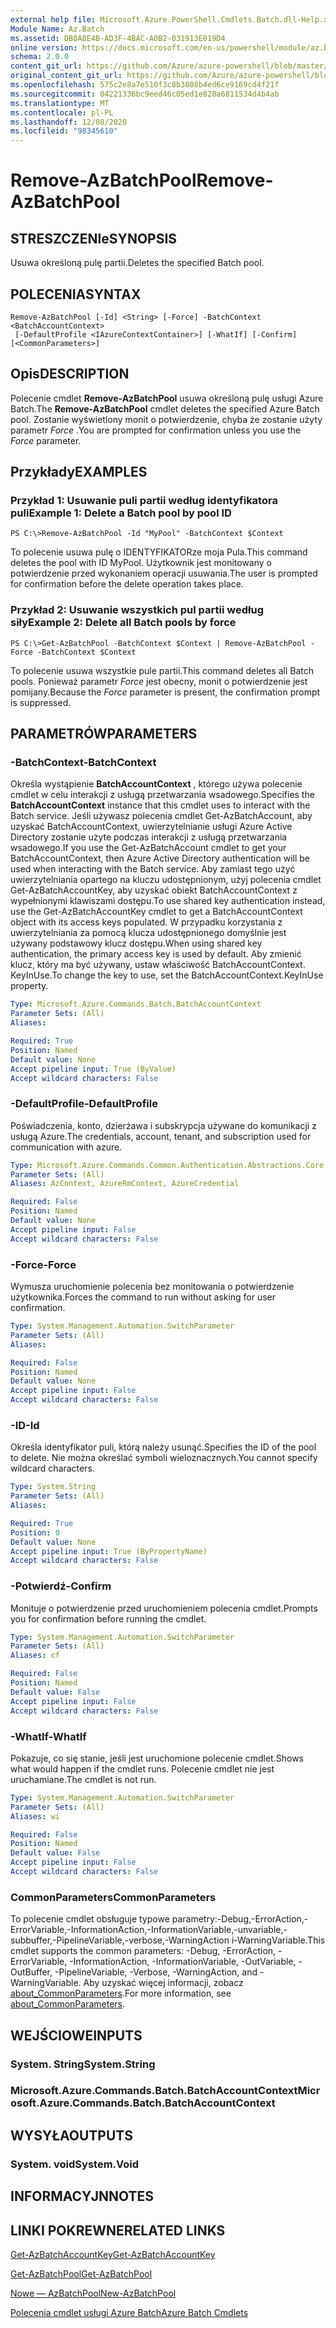 ```yaml
---
external help file: Microsoft.Azure.PowerShell.Cmdlets.Batch.dll-Help.xml
Module Name: Az.Batch
ms.assetid: DB0A8E4B-AD3F-4BAC-A0B2-031913E019D4
online version: https://docs.microsoft.com/en-us/powershell/module/az.batch/remove-azbatchpool
schema: 2.0.0
content_git_url: https://github.com/Azure/azure-powershell/blob/master/src/Batch/Batch/help/Remove-AzBatchPool.md
original_content_git_url: https://github.com/Azure/azure-powershell/blob/master/src/Batch/Batch/help/Remove-AzBatchPool.md
ms.openlocfilehash: 575c2e8a7e510f3c8b3808b4ed6ce9169cd4f21f
ms.sourcegitcommit: 04221336bc9eed46c05ed1e828a6811534d4b4ab
ms.translationtype: MT
ms.contentlocale: pl-PL
ms.lasthandoff: 12/08/2020
ms.locfileid: "98345610"
---
```

# <span data-ttu-id="7969e-101">Remove-AzBatchPool</span><span class="sxs-lookup"><span data-stu-id="7969e-101">Remove-AzBatchPool</span></span>

## <span data-ttu-id="7969e-102">STRESZCZENIe</span><span class="sxs-lookup"><span data-stu-id="7969e-102">SYNOPSIS</span></span>
<span data-ttu-id="7969e-103">Usuwa określoną pulę partii.</span><span class="sxs-lookup"><span data-stu-id="7969e-103">Deletes the specified Batch pool.</span></span>

## <span data-ttu-id="7969e-104">POLECENIA</span><span class="sxs-lookup"><span data-stu-id="7969e-104">SYNTAX</span></span>

```
Remove-AzBatchPool [-Id] <String> [-Force] -BatchContext <BatchAccountContext>
 [-DefaultProfile <IAzureContextContainer>] [-WhatIf] [-Confirm] [<CommonParameters>]
```

## <span data-ttu-id="7969e-105">Opis</span><span class="sxs-lookup"><span data-stu-id="7969e-105">DESCRIPTION</span></span>
<span data-ttu-id="7969e-106">Polecenie cmdlet **Remove-AzBatchPool** usuwa określoną pulę usługi Azure Batch.</span><span class="sxs-lookup"><span data-stu-id="7969e-106">The **Remove-AzBatchPool** cmdlet deletes the specified Azure Batch pool.</span></span>
<span data-ttu-id="7969e-107">Zostanie wyświetlony monit o potwierdzenie, chyba że zostanie użyty parametr *Force* .</span><span class="sxs-lookup"><span data-stu-id="7969e-107">You are prompted for confirmation unless you use the *Force* parameter.</span></span>

## <span data-ttu-id="7969e-108">Przykłady</span><span class="sxs-lookup"><span data-stu-id="7969e-108">EXAMPLES</span></span>

### <span data-ttu-id="7969e-109">Przykład 1: Usuwanie puli partii według identyfikatora puli</span><span class="sxs-lookup"><span data-stu-id="7969e-109">Example 1: Delete a Batch pool by pool ID</span></span>
```
PS C:\>Remove-AzBatchPool -Id "MyPool" -BatchContext $Context
```

<span data-ttu-id="7969e-110">To polecenie usuwa pulę o IDENTYFIKATORze moja Pula.</span><span class="sxs-lookup"><span data-stu-id="7969e-110">This command deletes the pool with ID MyPool.</span></span>
<span data-ttu-id="7969e-111">Użytkownik jest monitowany o potwierdzenie przed wykonaniem operacji usuwania.</span><span class="sxs-lookup"><span data-stu-id="7969e-111">The user is prompted for confirmation before the delete operation takes place.</span></span>

### <span data-ttu-id="7969e-112">Przykład 2: Usuwanie wszystkich pul partii według siły</span><span class="sxs-lookup"><span data-stu-id="7969e-112">Example 2: Delete all Batch pools by force</span></span>
```
PS C:\>Get-AzBatchPool -BatchContext $Context | Remove-AzBatchPool -Force -BatchContext $Context
```

<span data-ttu-id="7969e-113">To polecenie usuwa wszystkie pule partii.</span><span class="sxs-lookup"><span data-stu-id="7969e-113">This command deletes all Batch pools.</span></span>
<span data-ttu-id="7969e-114">Ponieważ parametr *Force* jest obecny, monit o potwierdzenie jest pomijany.</span><span class="sxs-lookup"><span data-stu-id="7969e-114">Because the *Force* parameter is present, the confirmation prompt is suppressed.</span></span>

## <span data-ttu-id="7969e-115">PARAMETRÓW</span><span class="sxs-lookup"><span data-stu-id="7969e-115">PARAMETERS</span></span>

### <span data-ttu-id="7969e-116">-BatchContext</span><span class="sxs-lookup"><span data-stu-id="7969e-116">-BatchContext</span></span>
<span data-ttu-id="7969e-117">Określa wystąpienie **BatchAccountContext** , którego używa polecenie cmdlet w celu interakcji z usługą przetwarzania wsadowego.</span><span class="sxs-lookup"><span data-stu-id="7969e-117">Specifies the **BatchAccountContext** instance that this cmdlet uses to interact with the Batch service.</span></span>
<span data-ttu-id="7969e-118">Jeśli używasz polecenia cmdlet Get-AzBatchAccount, aby uzyskać BatchAccountContext, uwierzytelnianie usługi Azure Active Directory zostanie użyte podczas interakcji z usługą przetwarzania wsadowego.</span><span class="sxs-lookup"><span data-stu-id="7969e-118">If you use the Get-AzBatchAccount cmdlet to get your BatchAccountContext, then Azure Active Directory authentication will be used when interacting with the Batch service.</span></span> <span data-ttu-id="7969e-119">Aby zamiast tego użyć uwierzytelniania opartego na kluczu udostępnionym, użyj polecenia cmdlet Get-AzBatchAccountKey, aby uzyskać obiekt BatchAccountContext z wypełnionymi klawiszami dostępu.</span><span class="sxs-lookup"><span data-stu-id="7969e-119">To use shared key authentication instead, use the Get-AzBatchAccountKey cmdlet to get a BatchAccountContext object with its access keys populated.</span></span> <span data-ttu-id="7969e-120">W przypadku korzystania z uwierzytelniania za pomocą klucza udostępnionego domyślnie jest używany podstawowy klucz dostępu.</span><span class="sxs-lookup"><span data-stu-id="7969e-120">When using shared key authentication, the primary access key is used by default.</span></span> <span data-ttu-id="7969e-121">Aby zmienić klucz, który ma być używany, ustaw właściwość BatchAccountContext. KeyInUse.</span><span class="sxs-lookup"><span data-stu-id="7969e-121">To change the key to use, set the BatchAccountContext.KeyInUse property.</span></span>

```yaml
Type: Microsoft.Azure.Commands.Batch.BatchAccountContext
Parameter Sets: (All)
Aliases:

Required: True
Position: Named
Default value: None
Accept pipeline input: True (ByValue)
Accept wildcard characters: False
```

### <span data-ttu-id="7969e-122">-DefaultProfile</span><span class="sxs-lookup"><span data-stu-id="7969e-122">-DefaultProfile</span></span>
<span data-ttu-id="7969e-123">Poświadczenia, konto, dzierżawa i subskrypcja używane do komunikacji z usługą Azure.</span><span class="sxs-lookup"><span data-stu-id="7969e-123">The credentials, account, tenant, and subscription used for communication with azure.</span></span>

```yaml
Type: Microsoft.Azure.Commands.Common.Authentication.Abstractions.Core.IAzureContextContainer
Parameter Sets: (All)
Aliases: AzContext, AzureRmContext, AzureCredential

Required: False
Position: Named
Default value: None
Accept pipeline input: False
Accept wildcard characters: False
```

### <span data-ttu-id="7969e-124">-Force</span><span class="sxs-lookup"><span data-stu-id="7969e-124">-Force</span></span>
<span data-ttu-id="7969e-125">Wymusza uruchomienie polecenia bez monitowania o potwierdzenie użytkownika.</span><span class="sxs-lookup"><span data-stu-id="7969e-125">Forces the command to run without asking for user confirmation.</span></span>

```yaml
Type: System.Management.Automation.SwitchParameter
Parameter Sets: (All)
Aliases:

Required: False
Position: Named
Default value: None
Accept pipeline input: False
Accept wildcard characters: False
```

### <span data-ttu-id="7969e-126">-ID</span><span class="sxs-lookup"><span data-stu-id="7969e-126">-Id</span></span>
<span data-ttu-id="7969e-127">Określa identyfikator puli, którą należy usunąć.</span><span class="sxs-lookup"><span data-stu-id="7969e-127">Specifies the ID of the pool to delete.</span></span>
<span data-ttu-id="7969e-128">Nie można określać symboli wieloznacznych.</span><span class="sxs-lookup"><span data-stu-id="7969e-128">You cannot specify wildcard characters.</span></span>

```yaml
Type: System.String
Parameter Sets: (All)
Aliases:

Required: True
Position: 0
Default value: None
Accept pipeline input: True (ByPropertyName)
Accept wildcard characters: False
```

### <span data-ttu-id="7969e-129">-Potwierdź</span><span class="sxs-lookup"><span data-stu-id="7969e-129">-Confirm</span></span>
<span data-ttu-id="7969e-130">Monituje o potwierdzenie przed uruchomieniem polecenia cmdlet.</span><span class="sxs-lookup"><span data-stu-id="7969e-130">Prompts you for confirmation before running the cmdlet.</span></span>

```yaml
Type: System.Management.Automation.SwitchParameter
Parameter Sets: (All)
Aliases: cf

Required: False
Position: Named
Default value: False
Accept pipeline input: False
Accept wildcard characters: False
```

### <span data-ttu-id="7969e-131">-WhatIf</span><span class="sxs-lookup"><span data-stu-id="7969e-131">-WhatIf</span></span>
<span data-ttu-id="7969e-132">Pokazuje, co się stanie, jeśli jest uruchomione polecenie cmdlet.</span><span class="sxs-lookup"><span data-stu-id="7969e-132">Shows what would happen if the cmdlet runs.</span></span>
<span data-ttu-id="7969e-133">Polecenie cmdlet nie jest uruchamiane.</span><span class="sxs-lookup"><span data-stu-id="7969e-133">The cmdlet is not run.</span></span>

```yaml
Type: System.Management.Automation.SwitchParameter
Parameter Sets: (All)
Aliases: wi

Required: False
Position: Named
Default value: False
Accept pipeline input: False
Accept wildcard characters: False
```

### <span data-ttu-id="7969e-134">CommonParameters</span><span class="sxs-lookup"><span data-stu-id="7969e-134">CommonParameters</span></span>
<span data-ttu-id="7969e-135">To polecenie cmdlet obsługuje typowe parametry:-Debug,-ErrorAction,-ErrorVariable,-InformationAction,-InformationVariable,-unvariable,-subbuffer,-PipelineVariable,-verbose,-WarningAction i-WarningVariable.</span><span class="sxs-lookup"><span data-stu-id="7969e-135">This cmdlet supports the common parameters: -Debug, -ErrorAction, -ErrorVariable, -InformationAction, -InformationVariable, -OutVariable, -OutBuffer, -PipelineVariable, -Verbose, -WarningAction, and -WarningVariable.</span></span> <span data-ttu-id="7969e-136">Aby uzyskać więcej informacji, zobacz [about_CommonParameters](http://go.microsoft.com/fwlink/?LinkID=113216).</span><span class="sxs-lookup"><span data-stu-id="7969e-136">For more information, see [about_CommonParameters](http://go.microsoft.com/fwlink/?LinkID=113216).</span></span>

## <span data-ttu-id="7969e-137">WEJŚCIOWE</span><span class="sxs-lookup"><span data-stu-id="7969e-137">INPUTS</span></span>

### <span data-ttu-id="7969e-138">System. String</span><span class="sxs-lookup"><span data-stu-id="7969e-138">System.String</span></span>

### <span data-ttu-id="7969e-139">Microsoft.Azure.Commands.Batch.BatchAccountContext</span><span class="sxs-lookup"><span data-stu-id="7969e-139">Microsoft.Azure.Commands.Batch.BatchAccountContext</span></span>

## <span data-ttu-id="7969e-140">WYSYŁA</span><span class="sxs-lookup"><span data-stu-id="7969e-140">OUTPUTS</span></span>

### <span data-ttu-id="7969e-141">System. void</span><span class="sxs-lookup"><span data-stu-id="7969e-141">System.Void</span></span>

## <span data-ttu-id="7969e-142">INFORMACYJN</span><span class="sxs-lookup"><span data-stu-id="7969e-142">NOTES</span></span>

## <span data-ttu-id="7969e-143">LINKI POKREWNE</span><span class="sxs-lookup"><span data-stu-id="7969e-143">RELATED LINKS</span></span>

[<span data-ttu-id="7969e-144">Get-AzBatchAccountKey</span><span class="sxs-lookup"><span data-stu-id="7969e-144">Get-AzBatchAccountKey</span></span>](./Get-AzBatchAccountKey.md)

[<span data-ttu-id="7969e-145">Get-AzBatchPool</span><span class="sxs-lookup"><span data-stu-id="7969e-145">Get-AzBatchPool</span></span>](./Get-AzBatchPool.md)

[<span data-ttu-id="7969e-146">Nowe — AzBatchPool</span><span class="sxs-lookup"><span data-stu-id="7969e-146">New-AzBatchPool</span></span>](./New-AzBatchPool.md)

[<span data-ttu-id="7969e-147">Polecenia cmdlet usługi Azure Batch</span><span class="sxs-lookup"><span data-stu-id="7969e-147">Azure Batch Cmdlets</span></span>](/powershell/module/Az.Batch/)
